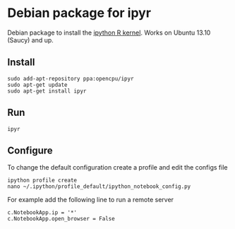 Debian package for ipyr
=======================

Debian package to install the [ipython R kernel](https://github.com/takluyver/IR_kernel). Works on Ubuntu 13.10 (Saucy) and up.

Install
-------

    sudo add-apt-repository ppa:opencpu/ipyr
    sudo apt-get update
    sudo apt-get install ipyr

Run
---

    ipyr


Configure
---------

To change the default configuration create a profile and edit the configs file

    ipython profile create
    nano ~/.ipython/profile_default/ipython_notebook_config.py

For example add the following line to run a remote server
  
    c.NotebookApp.ip = '*'
    c.NotebookApp.open_browser = False


